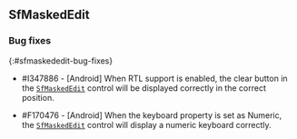 ## SfMaskedEdit

### Bug fixes
{:#sfmaskededit-bug-fixes}

* \#I347886 - [Android] When RTL support is enabled, the clear button in the [`SfMaskedEdit`](https://help.syncfusion.com/cr/xamarin/Syncfusion.XForms.MaskedEdit.SfMaskedEdit.html) control will be displayed correctly in the correct position.

* \#F170476 - [Android] When the keyboard property is set as Numeric, the [`SfMaskedEdit`](https://help.syncfusion.com/cr/xamarin/Syncfusion.XForms.MaskedEdit.SfMaskedEdit.html) control will display a numeric keyboard correctly.